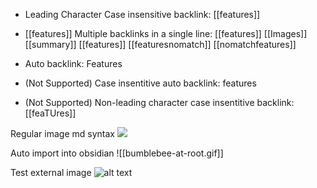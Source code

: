 - Leading Character Case insensitive backlink: [[features]]

- [[features]] Multiple backlinks in a single line: [[features]] [[Images]] [[summary]] [[features]] [[featuresnomatch]] [[nomatchfeatures]]
- Auto backlink: Features
- (Not Supported) Case insentitive auto backlink: features 
- (Not Supported) Non-leading character case insentitive backlink: [[feaTUres]] 

Regular image md syntax
![](bumblebee-at-root.gif)

Auto import into obsidian
![[bumblebee-at-root.gif]]

Test external image
![alt text](https://upload.wikimedia.org/wikipedia/commons/thumb/0/0f/Grosser_Panda.JPG/1200px-Grosser_Panda.JPG "Panda Title")